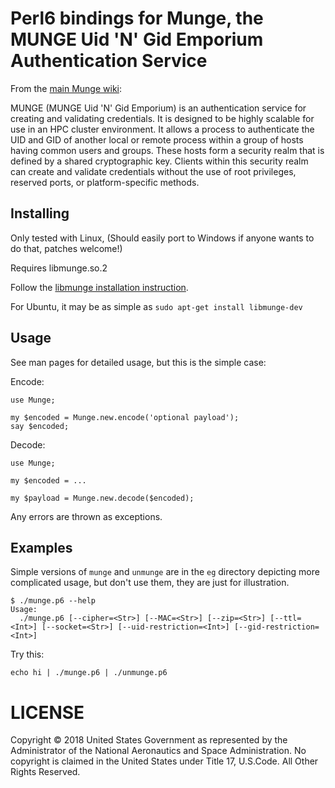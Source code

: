 Perl6 bindings for Munge, the MUNGE Uid 'N' Gid Emporium Authentication Service
===============================================================================

From the [main Munge wiki](https://github.com/dun/munge/wiki):

MUNGE (MUNGE Uid 'N' Gid Emporium) is an authentication service for
creating and validating credentials. It is designed to be highly
scalable for use in an HPC cluster environment. It allows a process to
authenticate the UID and GID of another local or remote process within
a group of hosts having common users and groups. These hosts form a
security realm that is defined by a shared cryptographic key. Clients
within this security realm can create and validate credentials without
the use of root privileges, reserved ports, or platform-specific
methods.

Installing
----------

Only tested with Linux, (Should easily port to Windows if anyone wants
to do that, patches welcome!)

Requires libmunge.so.2

Follow the [libmunge installation instruction](https://github.com/dun/munge/wiki/Installation-Guide).

For Ubuntu, it may be as simple as `sudo apt-get install libmunge-dev`

Usage
-----

See man pages for detailed usage, but this is the simple case:

Encode:

```perl6
use Munge;

my $encoded = Munge.new.encode('optional payload');
say $encoded;

```

Decode:
```perl6
use Munge;

my $encoded = ...

my $payload = Munge.new.decode($encoded);
```

Any errors are thrown as exceptions.

Examples
--------

Simple versions of `munge` and `unmunge` are in the `eg` directory
depicting more complicated usage, but don't use them, they are just
for illustration.

```
$ ./munge.p6 --help
Usage:
  ./munge.p6 [--cipher=<Str>] [--MAC=<Str>] [--zip=<Str>] [--ttl=<Int>] [--socket=<Str>] [--uid-restriction=<Int>] [--gid-restriction=<Int>]
```

Try this:
```
echo hi | ./munge.p6 | ./unmunge.p6
```

LICENSE
=======

Copyright © 2018 United States Government as represented by the
Administrator of the National Aeronautics and Space Administration. No
copyright is claimed in the United States under Title 17,
U.S.Code. All Other Rights Reserved.
